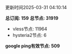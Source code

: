 更新时间2025-03-31 04:10:14

**总订阅: 159**
**总节点: 31919**
- vless节点: 11964
- hysteria2节点: 6

**google ping有效节点: 509**
